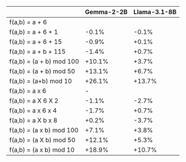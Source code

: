 |  | Gemma-2-2B | Llama-3.1-8B |
| --- | --- | --- |
| f(a,b) = a + 6 |  |  |
| f(a,b) = a + 6 + 1 | -0.1% | -0.1% |
| f(a,b) = a + 6 + 15 | -0.9% | +0.1% |
| f(a,b) = a + b + 115 | -1.4% | +0.7% |
| f(a,b) = (a + b) mod 100 | +10.1% | +3.7% |
| f(a,b) = (a + b) mod 50 | +13.1% | +6.7% |
| f(a,b) = (a+b) mod 10 | +26.1% | +13.7% |
| f(a,b) = a x 6 | - |  |
| f(a,b) = a X 6 X 2 | -1.1% | -2.7% |
| f(a,b) = a x 6 x 4 | -1.7% | +0.7% |
| f(a,b) = a X b x 8 | +0.2% | -3.7% |
| f(a,b) = (a x b) mod 100 | +7.1% | +3.8% |
| f(a,b) = (a X b) mod 50 | +12.1% | +5.3% |
| f(a,b) = (a x b) mod 10 | +18.9% | +10.7% |
